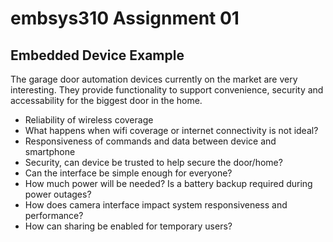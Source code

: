 # embsys310 Assignment 01
## Embedded Device Example

The garage door automation devices currently on the market are very interesting.  They provide functionality to support convenience, security and accessability for the biggest door in the home. 

* Reliability of wireless coverage
* What happens when wifi coverage or internet connectivity is not ideal?  
* Responsiveness of commands and data between device and smartphone
* Security, can device be trusted to help secure the door/home?
* Can the interface be simple enough for everyone?
* How much power will be needed?  Is a battery backup required during power outages?
* How does camera interface impact system responsiveness and performance?
* How can sharing be enabled for temporary users?